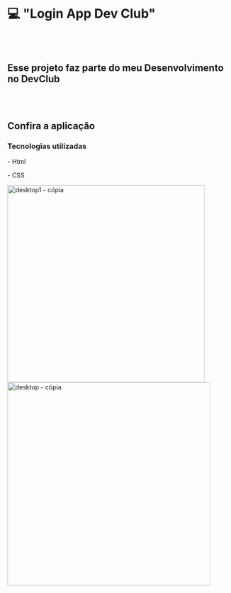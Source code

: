 <h1> 💻 "Login App Dev Club"</h1>

<br>
<br>

<h2> Esse projeto faz parte do meu Desenvolvimento no <a hreff="https://rodolfomori.com.br/devclub">DevClub</a></h2>
<br>
<br>

<h2> Confira a aplicação
 <a hreff="https://acmqueiroz.github.io/Login-users/"/> </h2>

<h3>Tecnologias utilizadas</h3>

<p>- Html</p>
<p>- CSS</p>


<img width="445" alt="desktop1 - cópia" src="https://user-images.githubusercontent.com/98322017/210104117-b06c8024-1746-42f1-bd7c-b31e224c245f.png">




<img width="458" alt="desktop - cópia" src="https://user-images.githubusercontent.com/98322017/210104122-82a8f15e-82c4-4d78-ad2a-47cb57c39e3a.png">
